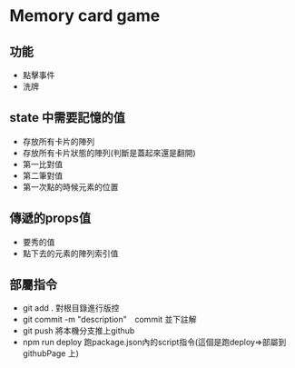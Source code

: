 # Memory card game

## 功能
* 點擊事件
* 洗牌
## state 中需要記憶的值
* 存放所有卡片的陣列
* 存放所有卡片狀態的陣列(判斷是蓋起來還是翻開)
* 第一比對值
* 第二筆對值
* 第一次點的時候元素的位置

## 傳遞的props值
* 要秀的值
* 點下去的元素的陣列索引值
## 部屬指令
* git add . 對根目錄進行版控
* git commit -m "description"　commit 並下註解
* git push 將本機分支推上github
* npm run deploy 跑package.json內的script指令(這個是跑deploy=>部屬到githubPage 上)
